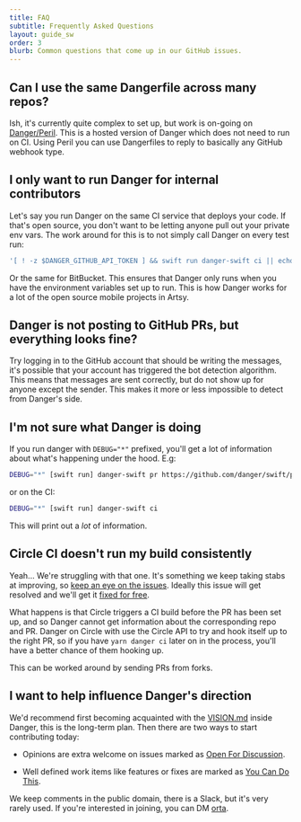 ```yaml
---
title: FAQ
subtitle: Frequently Asked Questions
layout: guide_sw
order: 3
blurb: Common questions that come up in our GitHub issues.
---
```


## Can I use the same Dangerfile across many repos?

Ish, it's currently quite complex to set up, but work is on-going on [Danger/Peril][peril]. This is a hosted version of
Danger which does not need to run on CI. Using Peril you can use Dangerfiles to reply to basically any GitHub webhook
type.

## I only want to run Danger for internal contributors

Let's say you run Danger on the same CI service that deploys your code. If that's open source, you don't want to be
letting anyone pull out your private env vars. The work around for this is to not simply call Danger on every test run:

```sh
'[ ! -z $DANGER_GITHUB_API_TOKEN ] && swift run danger-swift ci || echo "Skipping Danger for External Contributor"'
```

Or the same for BitBucket. This ensures that Danger only runs when you have the environment variables set up to run.
This is how Danger works for a lot of the open source mobile projects in Artsy.

## Danger is not posting to GitHub PRs, but everything looks fine?

Try logging in to the GitHub account that should be writing the messages, it's possible that your account has triggered
the bot detection algorithm. This means that messages are sent correctly, but do not show up for anyone except the
sender. This makes it more or less impossible to detect from Danger's side.

## I'm not sure what Danger is doing

If you run danger with `DEBUG="*"` prefixed, you'll get a lot of information about what's happening under the hood. E.g:

```sh
DEBUG="*" [swift run] danger-swift pr https://github.com/danger/swift/pull/95
```

or on the CI:

```sh
DEBUG="*" [swift run] danger-swift ci
```

This will print out a _lot_ of information.

## Circle CI doesn't run my build consistently

Yeah... We're struggling with that one. It's something we keep taking stabs at improving, so [keep an eye on the
issues][circle_issues]. Ideally this issue will get resolved and we'll get it [fixed for free][circle_pr].

What happens is that Circle triggers a CI build before the PR has been set up, and so Danger cannot get information
about the corresponding repo and PR. Danger on Circle with use the Circle API to try and hook itself up to the right PR,
so if you have `yarn danger ci` later on in the process, you'll have a better chance of them hooking up.

This can be worked around by sending PRs from forks.

[circle_issues]: https://github.com/danger/danger-js/search?q=circle&state=open&type=Issues&utf8=✓
[circle_pr]: https://discuss.circleci.com/t/pull-requests-not-triggering-build/1213

## I want to help influence Danger's direction

We'd recommend first becoming acquainted with the [VISION.md][] inside Danger, this is the long-term plan. Then there
are two ways to start contributing today:

- Opinions are extra welcome on issues marked as [Open For Discussion][open].

- Well defined work items like features or fixes are marked as [You Can Do This][you-can-do-this].

We keep comments in the public domain, there is a Slack, but it's very rarely used. If you're interested in joining, you
can DM [orta][].

[77]: https://github.com/danger/danger-js/issues/77
[529]: https://github.com/danger/danger-js/issues/529
[vision.md]: https://github.com/danger/swift/blob/master/VISION.md
[open]: https://github.com/danger/swift/issues?q=is%3Aissue+is%3Aopen+label%3A%22Open+for+Discussion%22
[you-can-do-this]: https://github.com/danger/swift/issues?q=is%3Aissue+is%3Aopen+label%3A%22You+Can+Do+This%22
[orta]: https://twitter.com/orta/
[peril]: https://github.com/danger/peril
